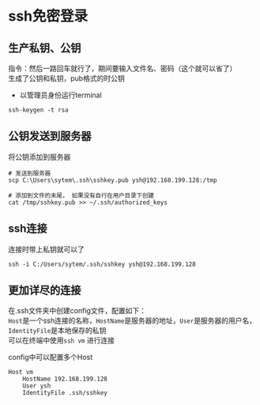 # ssh免密登录

## 生产私钥、公钥

指令：然后一路回车就行了，期间要输入文件名、密码（这个就可以省了）  
生成了公钥和私钥，pub格式的时公钥

* 以管理员身份运行terminal

``` text
ssh-keygen -t rsa
```

## 公钥发送到服务器

将公钥添加到服务器

``` text
# 发送到服务器
scp C:\Users\sytem\.ssh\sshkey.pub ysh@192.168.199.128:/tmp

# 添加到文件的末尾， 如果没有自行在用户目录下创建
cat /tmp/sshkey.pub >> ~/.ssh/authorized_keys
```

## ssh连接

连接时带上私钥就可以了

``` text
ssh -i C:/Users/sytem/.ssh/sshkey ysh@192.168.199.128
```

## 更加详尽的连接

在.ssh文件夹中创建config文件，配置如下：  
`Host`是一个ssh连接的名称，`HostName`是服务器的地址，`User`是服务器的用户名，`IdentityFile`是本地保存的私钥  
可以在终端中使用`ssh vm` 进行连接

config中可以配置多个Host

``` text
Host vm
    HostName 192.168.199.128
    User ysh
    IdentityFile .ssh/sshkey
```
